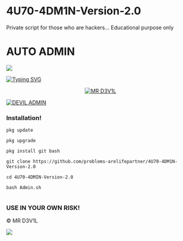 # 4U70-4DM1N-Version-2.0
Private script for those who are hackers... Educational purpose only
# AUTO ADMIN

<p>
<img src= "https://camo.githubusercontent.com/71b837571c48af3aa60a73dbc9d5936aa359d78efbfa8a6743cbbbc16b80ef4d/68747470733a2f2f63646e2e646973636f72646170702e636f6d2f6174746163686d656e74732f3830353930323039333930363630383138362f3830353931333937323533353539303932322f74656e6f722e676966"/>
</p>

[![Typing SVG](https://readme-typing-svg.herokuapp.com?color=%23000000&lines=DEVIL+-+ADMIN!..;AUTO+ADMIN!;This+tool+only+for+educational+purposes!;Dont+use+illegally!...;coded+by+MR+D3V1L+%3A)](https://git.io/typing-svg)




 
<p align="center">
<a href="https://wa.me/+33643000003"><img title="MR D3V1L" src="https://img.shields.io/badge/Cyber_smile-Contact me-MR DEVIL/DEVIL%20MON?color=Blue&style=for-the-badge&logo=whatsapp"></a>
 </p>
  
<a href="#"><img title="DEVIL ADMIN"
 src="https://img.shields.io/badge/-DEVIL%20ADMIN-black?&style=for-the-badge"></a>


### Installation!

```
pkg update

pkg upgrade

pkg install git bash

git clone https://github.com/problems-arelifepartner/4U70-4DM1N-Version-2.0

cd 4U70-4DMIN-Version-2.0

bash Admin.sh


```

### USE IN YOUR OWN RISK!



© MR D3V1L

<p>
<img src= "https://camo.githubusercontent.com/71b837571c48af3aa60a73dbc9d5936aa359d78efbfa8a6743cbbbc16b80ef4d/68747470733a2f2f63646e2e646973636f72646170702e636f6d2f6174746163686d656e74732f3830353930323039333930363630383138362f3830353931333937323533353539303932322f74656e6f722e676966"/>
</p>
